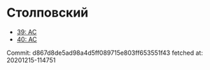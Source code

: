 # Столповский
- [39: AC](39.md)
- [40: AC](40.md)

Commit: d867d8de5ad98a4d5ff089715e803ff653551f43
 fetched at: 20201215-114751
